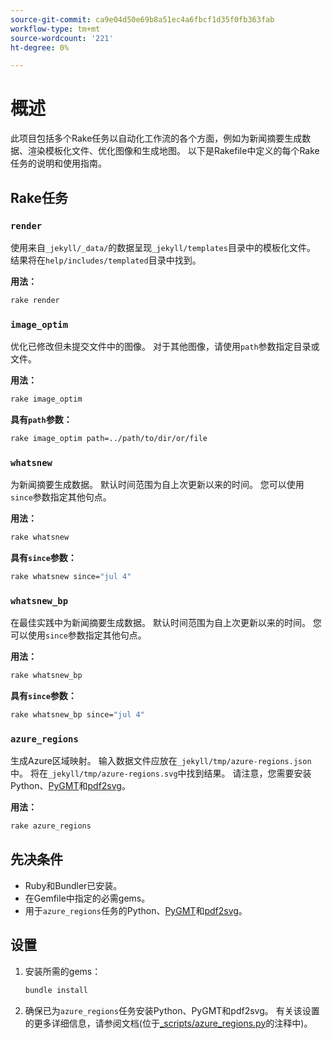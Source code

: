 ```yaml
---
source-git-commit: ca9e04d50e69b8a51ec4a6fbcf1d35f0fb363fab
workflow-type: tm+mt
source-wordcount: '221'
ht-degree: 0%

---
```

# 概述

此项目包括多个Rake任务以自动化工作流的各个方面，例如为新闻摘要生成数据、渲染模板化文件、优化图像和生成地图。 以下是Rakefile中定义的每个Rake任务的说明和使用指南。

## Rake任务

### `render`

使用来自`_jekyll/_data/`的数据呈现`_jekyll/templates`目录中的模板化文件。 结果将在`help/includes/templated`目录中找到。

**用法：**

```sh
rake render
```

### `image_optim`

优化已修改但未提交文件中的图像。 对于其他图像，请使用`path`参数指定目录或文件。

**用法：**

```sh
rake image_optim
```

**具有`path`参数：**

```sh
rake image_optim path=../path/to/dir/or/file
```

### `whatsnew`

为新闻摘要生成数据。 默认时间范围为自上次更新以来的时间。 您可以使用`since`参数指定其他句点。

**用法：**

```sh
rake whatsnew
```

**具有`since`参数：**

```sh
rake whatsnew since="jul 4"
```

### `whatsnew_bp`

在最佳实践中为新闻摘要生成数据。 默认时间范围为自上次更新以来的时间。 您可以使用`since`参数指定其他句点。

**用法：**

```sh
rake whatsnew_bp
```

**具有`since`参数：**

```sh
rake whatsnew_bp since="jul 4"
```

### `azure_regions`

生成Azure区域映射。 输入数据文件应放在`_jekyll/tmp/azure-regions.json`中。 将在`_jekyll/tmp/azure-regions.svg`中找到结果。 请注意，您需要安装Python、[PyGMT](https://www.pygmt.org/latest/install.html)和[pdf2svg](https://formulae.brew.sh/formula/pdf2svg)。

**用法：**

```sh
rake azure_regions
```

## 先决条件

- Ruby和Bundler已安装。
- 在Gemfile中指定的必需gems。
- 用于`azure_regions`任务的Python、[PyGMT](https://www.pygmt.org/latest/install.html)和[pdf2svg](https://formulae.brew.sh/formula/pdf2svg)。

## 设置

1. 安装所需的gems：

   ```sh
   bundle install
   ```

2. 确保已为`azure_regions`任务安装Python、PyGMT和pdf2svg。 有关该设置的更多详细信息，请参阅文档(位于[_scripts/azure_regions.py](_scripts/azure_regions.py)的注释中)。
